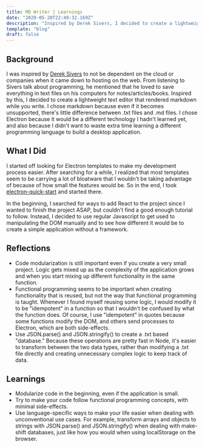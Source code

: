 ```yaml
---
title: MD Writer | Learnings
date: "2020-05-20T22:40:32.169Z"
description: "Inspired by Derek Sivers, I decided to create a lightweight text editor that rendered markdown while you write that would only rely on your OS. I chose markdown because even if it becomes unsupported, there's little difference between .txt files and .md files. I chose Electron because it would be a different technology I hadn't learned yet, and also because I didn't want to waste extra time learning a different programming language to build a desktop application."
template: "blog"
draft: false
---
```


## Background

I was inspired by [Derek Sivers](sivers.org) to not be dependent on the cloud or companies when it came down to hosting on the web. From listening to Sivers talk about programming, he mentioned that he loved to save everything in text files on his computers for notes/articles/books. Inspired by this, I decided to create a lightweight text editor that rendered markdown while you write. I chose markdown because even if it becomes unsupported, there's little difference between .txt files and .md files. I chose Electron because it would be a different technology I hadn't learned yet, and also because I didn't want to waste extra time learning a different programming language to build a desktop application.

## What I Did

I started off looking for Electron templates to make my development process easier. After searching for a while, I realized that most templates seem to be carrying a lot of bloatware that I wouldn't be taking advantage of because of how small the features would be. So in the end, I took [electron-quick-start](https://github.com/electron/electron-quick-start) and started there.

In the beginning, I searched for ways to add React to the project since I wanted to finish the project ASAP, but couldn't find a good enough tutorial to follow. Instead, I decided to use regular Javascript to get used to manipulating the DOM manually and to see how different it would be to create a simple application without a framework.

## Reflections

- Code modularization is still important even if you create a very small project. Logic gets mixed up as the complexity of the application grows and when you start mixing up different functionality in the same function.
- Functional programming seems to be important when creating functionality that is reused, but not the way that functional programming is taught. Whenever I found myself reusing some logic, I would modify it to be "idempotent" in a function so that I wouldn't be confused by what the function does. Of course, I use "idempotent" in quotes because some functions modify the DOM, and others send processes to Electron, which are both side-effects.
- Use JSON.parse() and JSON.stringify() to create a .txt based "database." Because these operations are pretty fast in Node, it's easier to transform between the two data types, rather than modifying a .txt file directly and creating unnecessary complex logic to keep track of data.

## Learnings

- Modularize code in the beginning, even if the application is small.
- Try to make your code follow functional programming concepts, with minimal side-effects.
- Use language-specific ways to make your life easier when dealing with unconventional use cases. For example, transform arrays and objects to strings with JSON.parse() and JSON.stringify() when dealing with make-shift databases, just like how you would when using localStorage on the browser.
